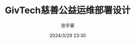 ---
title: GivTech慈善公益运维部署设计
author: 张宇豪
date: 2024/3/29 23:30
categories:
 - Docker
 - Linux
tags:
 - Docker
 - Linux
---